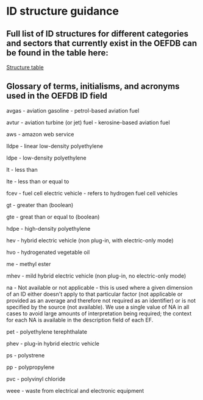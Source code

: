 # ID structure guidance

## Full list of ID structures for different categories and sectors that currently exist in the OEFDB can be found in the table here:


[Structure table](Sector-Category-ID_structure.csv)


## Glossary of terms, initialisms, and acronyms used in the OEFDB ID field

avgas - aviation gasoline - petrol-based aviation fuel

avtur - aviation turbine (or jet) fuel - kerosine-based aviation fuel

aws - amazon web service

lldpe - linear low-density polyethylene 

ldpe - low-density polyethylene

lt - less than

lte - less than or equal to

fcev - fuel cell electric vehicle - refers to hydrogen fuel cell vehicles

gt - greater than (boolean)

gte - great than or equal to (boolean)

hdpe - high-density polyethylene

hev - hybrid electric vehicle (non plug-in, with electric-only mode)

hvo - hydrogenated vegetable oil

me - methyl ester

mhev - mild hybrid electric vehicle (non plug-in, no electric-only mode)

na - Not available or not applicable - this is used where a given dimension of an ID either doesn't apply to that particular factor (not applicable or provided as an average and therefore not required as an identifier) or is not specified by the source (not available). We use a single value of NA in all cases to avoid large amounts of interpretation being required; the context for each NA is available in the description field of each EF. 

pet - polyethylene terephthalate

phev - plug-in hybrid electric vehicle

ps - polystrene

pp - polypropylene

pvc - polyvinyl chloride

weee - waste from electrical and electronic equipment
